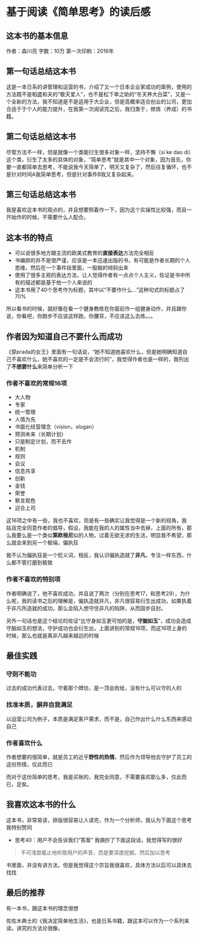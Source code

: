 # 基于阅读《简单思考》的读后感


## 这本书的基本信息

作者：森川亮
字数：10万
第一次印刷：2016年

## 第一句话总结这本书

这是一本日系的讲管理和运营的书，介绍了又一个日本企业家成功的案例，使用的方法既不是稻盛和夫的“敬天爱人”，也不是松下幸之助的“冬天养大白菜”，又是一个全新的方法，我不知道是不是适用于大企业，但是高概率适合创业的公司，更加合适于于个人的能力提升，在我第一次阅读完之后，我归类于，修炼（养成）的书籍。

## 第二句话总结这本书

尽管方法不一样，但是就像一个类能衍生很多对象一样，坚持不懈（si ke dao di）这个类，衍生了太多的具体的对象，“简单思考”就是其中一个对象，因为首先，你要一直都简单去思考，不能说我今天简单了，明天又复杂了，然后往复循环，也不是针对时间A我简单思考，但是针对事件B我又复杂起来。

## 第三句话总结这本书

我是喜欢这本书的观点的，并且想要照着作一下，因为这个实操性比较强，而且一开始作的时候，不需要什么人配合。

## 这本书的特点

- 可以说很多地方跟主流的欧美式教育的**直接表达**方法完全相反
- 书编排的并不是很严谨，应该是一本迅速出版的书，有可能是作者长期的个人思维，然后在一个事件段里面，一股脑的倾斜出来
- 使用了很多主观的表达方法，让人觉得作者有一点点个人主义，佐证是书中所有的描述都是基于他一个人来说的
- 这本书用了40个思考作为标题，其中以“不要作什么...”这种句式的标题占了70%

所以看书的时候，就好像在看一个健身教练在你面前作一组健身动作，并且跟你说，你看吧，你跑步不应该这样跑，你腰背，不应该这么去练。。。

## 作者因为知道自己不要什么而成功

《穿prada的女王》里面有一句话说，“她不知道她喜欢什么，但是她明确知道自己不喜欢什么，她不喜欢的一定是不会流行的”，我觉得作者也是一样的，我列出了**不想要什么**来简单分析一下


### 作者不喜欢的常规16项

- 大人物
- 专家
- 统一管理
- 人情为先
- 书面化经营理念（vision，slogan）
- 预测未来（长期计划）
- 只是制定计划，而不去作
- 机制
- 规则
- 会议
- 信息共享
- 创新
- 金钱
- 荣誉
- 察言观色
- 迎合上司

这16项之中有一些，我也不喜欢，但是有一些确实让我觉得是一个新的视角，我姑且完全同意作者的倡导，假设，我能在我的人的属性当中去掉，上面的所有，那么我要么是一个类似**第欧根尼**似的人物，过着无欲无求的生活，明显我不希望，那么就会来到另一个极端，偏执狂

我不认为偏执狂是一个贬义词，相反，我认识偏执造就了**非凡**，专注一样东西，什么都不管打磨到极致

### 作者不喜欢的特别项

作者明确说了，他不喜欢成功，并且说了两次（分别在思考17，和思考29），为什么呢，我的读书之后的理解是，偏执造就非凡，非凡很容易衍生出成功，如果执着于非凡所造就的成功，那么会陷入想守住非凡的陷阱，从而固步自封。

另外一句话也是这个结论的佐证“比守身如玉更可怕的是，**守脑如玉**”，成功会造成守脑如玉的想法，守护成功也会衍生出，上面讲到的常规16项，而这16项上身的时候，那么也就是离非凡越来越远的时候

## 最佳实践

### 守则不能功

过去的成功代表过去，守着那个牌坊，是一顶会败给，没有什么可以守的人的

### 找准本质，摒弃自我满足

以运营公司为例子，本质是满足客户需求，而不是，自己作出什么什么东西来感动自己

### 作者喜欢什么

作者想要的很简单，就是员工的近乎**野性的热情**，然后作为领导他去守护了员工的这份热情，仅此而已

而对于这份简单的思考，我是买账的，我完全同意，不需要喜欢那么多，仅此而已，足矣。

## 我喜欢这本书的什么

这本书，非常易读，排版很容易让人读完，作为一个分析师，我认为下面这个思考我特别赞同

- 思考40：用户不会告诉我们“答案”
我摘抄了下面这段话，我觉得写的很好

>不可浅尝辄止地听取用户的声音，而是要深度挖掘，然后加以思考

书里面，并没有讲方法，但是我觉得这个宗旨我很喜欢，具体方法以后可以具体去找找

## 最后的推荐

有一本书，跟这本书的理念很想

佐佐木典士的《我决定简单地生活》，也是日系书籍，跟这本可以作为一个系列来读。讲究的方法论很像。
